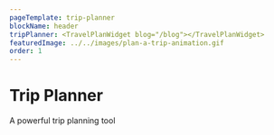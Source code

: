 ```yaml
---
pageTemplate: trip-planner
blockName: header
tripPlanner: <TravelPlanWidget blog="/blog"></TravelPlanWidget>
featuredImage: ../../images/plan-a-trip-animation.gif
order: 1
---
```


# Trip Planner

A powerful trip planning tool
